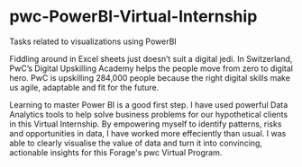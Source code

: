 # pwc-PowerBI-Virtual-Internship
Tasks related to visualizations using PowerBI

Fiddling around in Excel sheets just doesn’t suit a digital jedi. In Switzerland, PwC’s Digital Upskilling Academy helps the people move from zero to digital hero. PwC is upskilling 284,000 people because the right digital skills make us agile, adaptable and fit for the future.

Learning to master Power BI is a good first step. I have used powerful Data Analytics tools to help solve business problems for our hypothetical clients in this Virtual Internship.  By empowering myself to identify patterns, risks and opportunities in data, I have worked more effeciently than usual. I was able to clearly visualise the value of data and turn it into convincing, actionable insights for this Forage's pwc Virtual Program.
